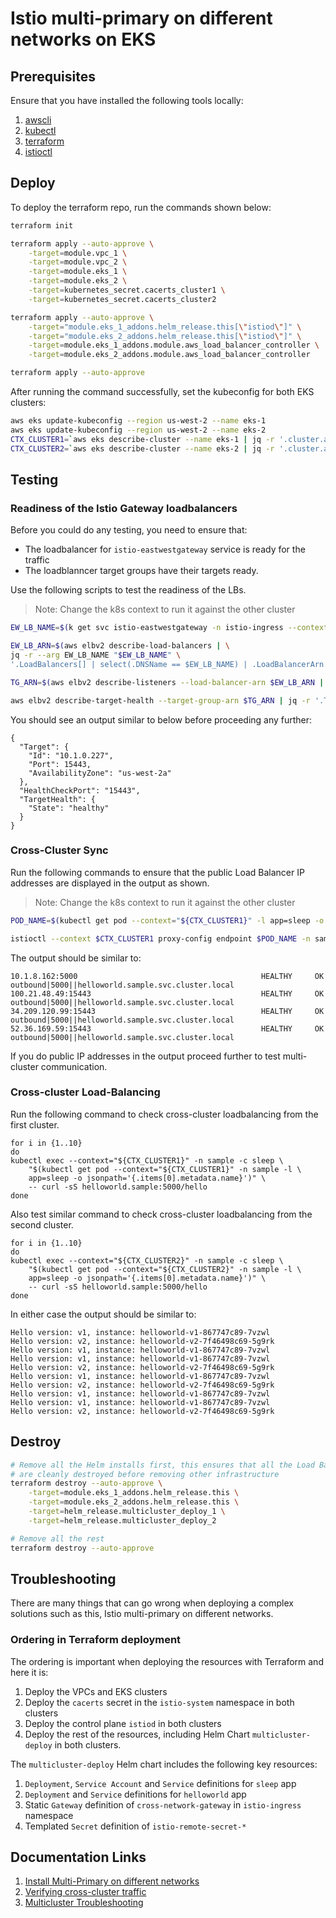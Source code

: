 # Istio multi-primary on different networks on EKS

## Prerequisites

Ensure that you have installed the following tools locally:

1. [awscli](https://docs.aws.amazon.com/cli/latest/userguide/install-cliv2.html)
2. [kubectl](https://kubernetes.io/docs/tasks/tools/)
3. [terraform](https://learn.hashicorp.com/tutorials/terraform/install-cli)
4. [istioctl](https://istio.io/latest/docs/ops/diagnostic-tools/istioctl/)

## Deploy 

To deploy the terraform repo, run the commands shown below:
```sh 
terraform init

terraform apply --auto-approve \
    -target=module.vpc_1 \
    -target=module.vpc_2 \
    -target=module.eks_1 \
    -target=module.eks_2 \
    -target=kubernetes_secret.cacerts_cluster1 \
    -target=kubernetes_secret.cacerts_cluster2 

terraform apply --auto-approve \
    -target="module.eks_1_addons.helm_release.this[\"istiod\"]" \
    -target="module.eks_2_addons.helm_release.this[\"istiod\"]" \
    -target=module.eks_1_addons.module.aws_load_balancer_controller \
    -target=module.eks_2_addons.module.aws_load_balancer_controller 

terraform apply --auto-approve 
```

After running the command successfully, set the kubeconfig for both EKS clusters:
```sh 
aws eks update-kubeconfig --region us-west-2 --name eks-1
aws eks update-kubeconfig --region us-west-2 --name eks-2
CTX_CLUSTER1=`aws eks describe-cluster --name eks-1 | jq -r '.cluster.arn'`
CTX_CLUSTER2=`aws eks describe-cluster --name eks-2 | jq -r '.cluster.arn'`
```

## Testing

### Readiness of the Istio Gateway loadbalancers

Before you could do any testing, you need to ensure that:
* The loadbalancer for `istio-eastwestgateway` service is ready for the traffic 
* The loadblanncer target groups have their targets ready. 

Use the following scripts to test the readiness of the LBs.
> Note: Change the k8s context to run it against the other cluster
```sh 
EW_LB_NAME=$(k get svc istio-eastwestgateway -n istio-ingress --context $CTX_CLUSTER1 -o=jsonpath='{.status.loadBalancer.ingress[0].hostname}')

EW_LB_ARN=$(aws elbv2 describe-load-balancers | \
jq -r --arg EW_LB_NAME "$EW_LB_NAME" \
'.LoadBalancers[] | select(.DNSName == $EW_LB_NAME) | .LoadBalancerArn')

TG_ARN=$(aws elbv2 describe-listeners --load-balancer-arn $EW_LB_ARN | jq -r '.Listeners[] | select(.Port == 15443) | .DefaultActions[0].TargetGroupArn')

aws elbv2 describe-target-health --target-group-arn $TG_ARN | jq -r '.TargetHealthDescriptions[0]'
```

You should see an output similar to below before proceeding any further:
```
{
  "Target": {
    "Id": "10.1.0.227",
    "Port": 15443,
    "AvailabilityZone": "us-west-2a"
  },
  "HealthCheckPort": "15443",
  "TargetHealth": {
    "State": "healthy"
  }
}
```

### Cross-Cluster Sync

Run the following commands to ensure that the public Load Balancer IP addresses 
are displayed in the output as shown. 

> Note: Change the k8s context to run it against the other cluster

```sh 
POD_NAME=$(kubectl get pod --context="${CTX_CLUSTER1}" -l app=sleep -o jsonpath='{.items[0].metadata.name}' -n sample)

istioctl --context $CTX_CLUSTER1 proxy-config endpoint $POD_NAME -n sample | grep helloworld
```

The output should be similar to:
```
10.1.8.162:5000                                         HEALTHY     OK                outbound|5000||helloworld.sample.svc.cluster.local
100.21.48.49:15443                                      HEALTHY     OK                outbound|5000||helloworld.sample.svc.cluster.local
34.209.120.99:15443                                     HEALTHY     OK                outbound|5000||helloworld.sample.svc.cluster.local
52.36.169.59:15443                                      HEALTHY     OK                outbound|5000||helloworld.sample.svc.cluster.local
```

If you do public IP addresses in the output proceed further to test multi-cluster 
communication.

### Cross-cluster Load-Balancing 

Run the following command to check cross-cluster loadbalancing from the first cluster.

```
for i in {1..10}
do 
kubectl exec --context="${CTX_CLUSTER1}" -n sample -c sleep \
    "$(kubectl get pod --context="${CTX_CLUSTER1}" -n sample -l \
    app=sleep -o jsonpath='{.items[0].metadata.name}')" \
    -- curl -sS helloworld.sample:5000/hello
done
```
Also test similar command to check cross-cluster loadbalancing from the second cluster.

```
for i in {1..10}
do 
kubectl exec --context="${CTX_CLUSTER2}" -n sample -c sleep \
    "$(kubectl get pod --context="${CTX_CLUSTER2}" -n sample -l \
    app=sleep -o jsonpath='{.items[0].metadata.name}')" \
    -- curl -sS helloworld.sample:5000/hello
done
```

In either case the output should be similar to:

```
Hello version: v1, instance: helloworld-v1-867747c89-7vzwl
Hello version: v2, instance: helloworld-v2-7f46498c69-5g9rk
Hello version: v1, instance: helloworld-v1-867747c89-7vzwl
Hello version: v1, instance: helloworld-v1-867747c89-7vzwl
Hello version: v2, instance: helloworld-v2-7f46498c69-5g9rk
Hello version: v1, instance: helloworld-v1-867747c89-7vzwl
Hello version: v2, instance: helloworld-v2-7f46498c69-5g9rk
Hello version: v1, instance: helloworld-v1-867747c89-7vzwl
Hello version: v1, instance: helloworld-v1-867747c89-7vzwl
Hello version: v2, instance: helloworld-v2-7f46498c69-5g9rk
```

## Destroy 
```sh 
# Remove all the Helm installs first, this ensures that all the Load Balancers
# are cleanly destroyed before removing other infrastructure
terraform destroy --auto-approve \
    -target=module.eks_1_addons.helm_release.this \
    -target=module.eks_2_addons.helm_release.this \
    -target=helm_release.multicluster_deploy_1 \
    -target=helm_release.multicluster_deploy_2

# Remove all the rest 
terraform destroy --auto-approve
```

## Troubleshooting

There are many things that can go wrong when deploying a complex solutions such 
as this, Istio multi-primary on different networks.

### Ordering in Terraform deployment

The ordering is important when deploying the resources with Terraform and here 
it is:
1. Deploy the VPCs and EKS clusters 
2. Deploy the `cacerts` secret in the `istio-system` namespace in both clusters
4. Deploy the control plane `istiod` in both clusters
5. Deploy the rest of the resources, including Helm Chart `multicluster-deploy`
in both clusters. 

The `multicluster-deploy` Helm chart includes the following key resources:
1. `Deployment`, `Service Account` and `Service` definitions for `sleep` app
2. `Deployment` and `Service` definitions for `helloworld` app
3. Static `Gateway` definition of `cross-network-gateway` in `istio-ingress` namespace 
4. Templated `Secret` definition of `istio-remote-secret-*`



## Documentation Links 

1. [Install Multi-Primary on different networks](https://istio.io/latest/docs/setup/install/multicluster/multi-primary_multi-network/)
2. [Verifying cross-cluster traffic](https://istio.io/latest/docs/setup/install/multicluster/verify/#verifying-cross-cluster-traffic)
3. [Multicluster Troubleshooting](https://istio.io/latest/docs/ops/diagnostic-tools/multicluster/)
